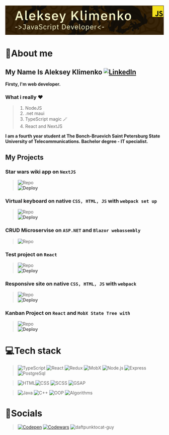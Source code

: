 [![Header](https://github.com/aleksskeyDEV/aleksskeyDEV/blob/main/assets/img/header.png)](https://spb.hh.ru/applicant/resumes/view?resume=925ac913ff099b70550039ed1f454654483741)

# 🐉About me

## My Name Is Aleksey Klimenko   [![LinkedIn](https://img.shields.io/badge/-Linkedin-6296CC?style=for-the-badge&logo=linkedin)](www.linkedin.com/in/proggarapsody)

**Firsty, I'm web developer.**   

### What i really ❤️
> 1. NodeJS
> 2. .net maui 
> 3. TypeScript magic 🪄
> 4. React and NextJS
  
**I am a fourth year student at The Bonch-Bruevich Saint Petersburg State University of Telecommunications. Bachelor degree - IT specialist.**

## My Projects
### Star wars wiki app on `NextJS`
>![Repo](https://github.com/proggarapsody/starwars-wiki)   
<b>![Deploy](https://starwars-wikia.vercel.app)</b>  

### Virtual keyboard on native `CSS, HTML, JS` with `webpack set up`
>![Repo](https://github.com/proggarapsody/virtual-keyboard/tree/dev)   
<b>![Deploy](https://proggarapsody.github.io/virtual-keyboard/)</b>

### CRUD Microservise on `ASP.NET` and `Blazor webassembly`
>![Repo](https://github.com/proggarapsody/intell-prod-lifecycle-microservice)

### Test project on `React`  
>![Repo](https://github.com/proggarapsody/blog-testproject)  
<b>![Deploy](https://proggarapsody-blog.netlify.app/)</b>

### Responsive site on native `CSS, HTML, JS` with `webpack`
>![Repo](https://github.com/proggarapsody/shelter)  
<b>![Deploy](https://proggarapsody.github.io/shelter/)</b>

### Kanban Project on `React` and `MobX State Tree with`
>![Repo](https://github.com/proggarapsody/kanban-project)   
<b>![Deploy](https://rapsody-boards.herokuapp.com/)</b>

# 💻Tech stack

> ![TypeScript](https://img.shields.io/badge/-TypeScript-F4E11E?style=for-the-badge&logo=TypeScript&logoColor=000000) ![React](https://img.shields.io/badge/-React-47C5FB?style=for-the-badge&logo=react&logoColor=ffffff) ![Redux](https://img.shields.io/badge/-Redux-7248B6?style=for-the-badge&logo=redux&logoColor=ffffff) ![MobX](https://img.shields.io/badge/-MobX-E16013?style=for-the-badge&logo=MobX&logoColor=ffffff) ![Node.js](https://img.shields.io/badge/-Node.js-6FA660?style=for-the-badge&logo=node.js&logoColor=000000) ![Express](https://img.shields.io/badge/-Express.js-313D48?style=for-the-badge&logo=Express&logoColor=ffffff) ![PostgreSql](https://img.shields.io/badge/-PostgreSql-6296CC?style=for-the-badge&logo=postgresql&logoColor=ffffff)

> ![HTML](https://img.shields.io/badge/-HTML-DD4B25?style=for-the-badge&logo=html5&logoColor=ffffff)![CSS](https://img.shields.io/badge/-CSS-254BDD?style=for-the-badge&logo=css3&logoColor=ffffff) ![SCSS](https://img.shields.io/badge/-SCSS-C76494?style=for-the-badge&logo=sass&logoColor=ffffff) ![GSAP](https://img.shields.io/badge/-gsap-262626?style=for-the-badge&logo=GreenSock&logoColor=ffffff)

> ![Java](https://img.shields.io/badge/Java-222222?style=for-the-badge&logo=Java&logoColor=E5D3FF) ![C++](https://img.shields.io/badge/-C++-222222?style=for-the-badge&logo=C%2b%2b&logoColor=6296CC) ![OOP](https://img.shields.io/badge/-OOP-222222?style=for-the-badge&logo=oop&logoColor=6296CC) ![Algorithms](https://img.shields.io/badge/-algorithms-222222?style=for-the-badge&logo=algorithms&logoColor=6296CC)

# 👺Socials

> [![Codepen](https://img.shields.io/badge/-Codepen-090909?style=for-the-badge&logo=codepen&logoColor=ffffff)](https://codepen.io/AlekSSey) [![Codewars](https://img.shields.io/badge/-Codewars-222222?style=for-the-badge&logo=codewars&logoColor=B1361E)](https://www.codewars.com/users/AlekSSeyKlimenko)  ![daftpunktocat-guy](https://octodex.github.com/images/daftpunktocat-guy.gif)
